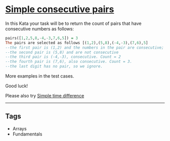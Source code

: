 # [Simple consecutive pairs](https://www.codewars.com/kata/5a3e1319b6486ac96f000049)

In this Kata your task will be to return the count of pairs that have consecutive numbers as follows:

```Haskell
pairs([1,2,5,8,-4,-3,7,6,5]) = 3
The pairs are selected as follows [(1,2),(5,8),(-4,-3),(7,6),5]
--the first pair is (1,2) and the numbers in the pair are consecutive; Count = 1
--the second pair is (5,8) and are not consecutive
--the third pair is (-4,-3), consecutive. Count = 2
--the fourth pair is (7,6), also consecutive. Count = 3.
--the last digit has no pair, so we ignore.
```

More examples in the test cases.

Good luck!

Please also try [Simple time difference](https://www.codewars.com/kata/5b76a34ff71e5de9db0000f2)

---

## Tags

- Arrays
- Fundamentals
